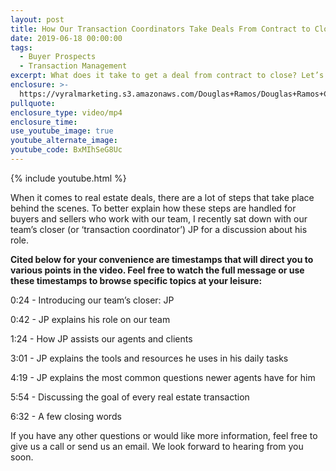 ```yaml
---
layout: post
title: How Our Transaction Coordinators Take Deals From Contract to Close?
date: 2019-06-18 00:00:00
tags:
  - Buyer Prospects
  - Transaction Management
excerpt: What does it take to get a deal from contract to close? Let’s discuss.
enclosure: >-
  https://vyralmarketing.s3.amazonaws.com/Douglas+Ramos/Douglas+Ramos+Century+21+_+How+Our+Transaction+Coordinators+Take+Deals+From+Contract+to+Close_.mp4
pullquote:
enclosure_type: video/mp4
enclosure_time:
use_youtube_image: true
youtube_alternate_image:
youtube_code: BxMIhSeG8Uc
---
```


{% include youtube.html %}

When it comes to real estate deals, there are a lot of steps that take place behind the scenes. To better explain how these steps are handled for buyers and sellers who work with our team, I recently sat down with our team’s closer (or ‘transaction coordinator’) JP for a discussion about his role.&nbsp;

**Cited below for your convenience are timestamps that will direct you to various points in the video. Feel free to watch the full message or use these timestamps to browse specific topics at your leisure:&nbsp;**

0:24 - Introducing our team’s closer: JP

0:42 - JP explains his role on our team

1:24 - How JP assists our agents and clients

3:01 - JP explains the tools and resources he uses in his daily tasks

4:19 - JP explains the most common questions newer agents have for him&nbsp;

5:54 - Discussing the goal of every real estate transaction

6:32 - A few closing words&nbsp;

If you have any other questions or would like more information, feel free to give us a call or send us an email. We look forward to hearing from you soon.<br>&nbsp;